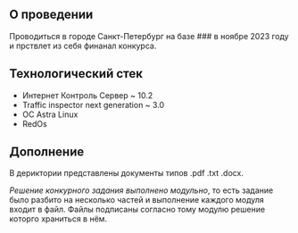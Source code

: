 ## О проведении

Проводиться в городе Санкт-Петербург на базе ### в ноябре 2023 году и прствлет из себя финанал конкурса.

## Технологический стек

- Интернет Контроль Сервер ~ 10.2
- Traffic inspector next generation ~ 3.0
- ОС Astra Linux
- RedOs

## Дополнение

В дериктории представлены документы типов .pdf  .txt .docx.

*Решение конкурного задания выполнено модульно*, то есть задание было разбито на несколько частей и выполнение каждого модуля входит в файл. Файлы подписаны согласно тому модулю решение которго храниться в нём.


